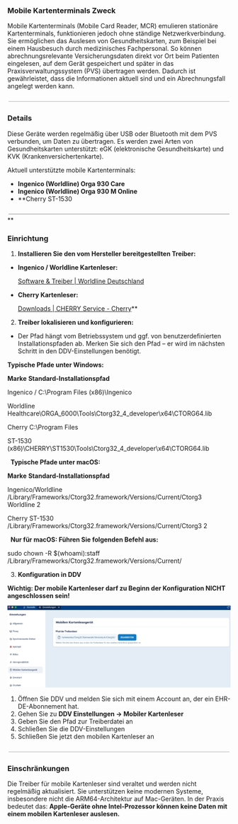 ﻿### **Mobile Kartenterminals Zweck** 
Mobile Kartenterminals (Mobile Card Reader, MCR) emulieren stationäre Kartenterminals, funktionieren jedoch ohne ständige Netzwerkverbindung. Sie ermöglichen das Auslesen von Gesundheitskarten, zum Beispiel bei einem Hausbesuch durch medizinisches Fachpersonal. So können abrechnungsrelevante Versicherungsdaten direkt vor Ort beim Patienten eingelesen, auf dem Gerät gespeichert und später in das Praxisverwaltungssystem (PVS) übertragen werden. Dadurch ist gewährleistet, dass die Informationen aktuell sind und ein Abrechnungsfall angelegt werden kann. 

![ref1]

### **Details** 
Diese Geräte werden regelmäßig über USB oder Bluetooth mit dem PVS verbunden, um Daten zu übertragen. Es werden zwei Arten von Gesundheitskarten unterstützt: eGK (elektronische Gesundheitskarte) und KVK (Krankenversichertenkarte). 

Aktuell unterstützte mobile Kartenterminals: 

- **Ingenico (Worldline) Orga 930 Care** 
- **Ingenico (Worldline) Orga 930 M Online** 
- **Cherry ST-1530
  
![ref1]**

### **Einrichtung** 
1. **Installieren Sie den vom Hersteller bereitgestellten Treiber:** 
- **Ingenico / Worldline Kartenleser:** 

  [ Software & Treiber | Worldline Deutschland ](https://www.worldline.com)

- **Cherry Kartenleser:** 

  [ Downloads | CHERRY Service - Cherry](https://www.cherry.de)** 

2. **Treiber lokalisieren und konfigurieren:** 
- Der Pfad hängt vom Betriebssystem und ggf. von benutzerdefinierten Installationspfaden ab. Merken Sie sich den Pfad – er wird im nächsten Schritt in den DDV-Einstellungen benötigt. 

**Typische Pfade unter Windows:** 

**Marke**  **Standard-Installationspfad** 

Ingenico /  C:\Program Files (x86)\Ingenico 

Worldline  Healthcare\ORGA\_6000\Tools\Ctorg32\_4\_developer\x64\CTORG64.lib 

Cherry  C:\Program Files 

ST-1530  (x86)\CHERRY\ST1530\Tools\Ctorg32\_4\_developer\x64\CTORG64.lib 

` `**Typische Pfade unter macOS:** 

**Marke**  **Standard-Installationspfad** 

Ingenico/Worldline  /Library/Frameworks/Ctorg32.framework/Versions/Current/Ctorg3 Worldline  2 

Cherry ST-1530  /Library/Frameworks/Ctorg32.framework/Versions/Current/Ctorg3  2 


` `**Nur für macOS: Führen Sie folgenden Befehl aus:** 

sudo chown -R $(whoami):staff /Library/Frameworks/Ctorg32.framework/Versions/Current/ 

3. **Konfiguration in DDV** 

**Wichtig: Der mobile Kartenleser darf zu Beginn der Konfiguration NICHT angeschlossen sein!** 

![](images/Aspose.Words.4c7ae3b1-0a02.jpeg)

1. Öffnen Sie DDV und melden Sie sich mit einem Account an, der ein EHR-DE-Abonnement hat. 
1. Gehen Sie zu **DDV Einstellungen → Mobiler Kartenleser** 
1. Geben Sie den Pfad zur Treiberdatei an 
1. Schließen Sie die DDV-Einstellungen 
1. Schließen Sie jetzt den mobilen Kartenleser an
   
![ref1]

### **Einschränkungen** 
Die Treiber für mobile Kartenleser sind veraltet und werden nicht regelmäßig aktualisiert. Sie unterstützen keine modernen Systeme, insbesondere nicht die ARM64-Architektur auf Mac-Geräten. In der Praxis bedeutet das: **Apple-Geräte ohne Intel-Prozessor können keine Daten mit einem mobilen Kartenleser auslesen.** 

[ref1]:images/ASPOSE~1.PNG




